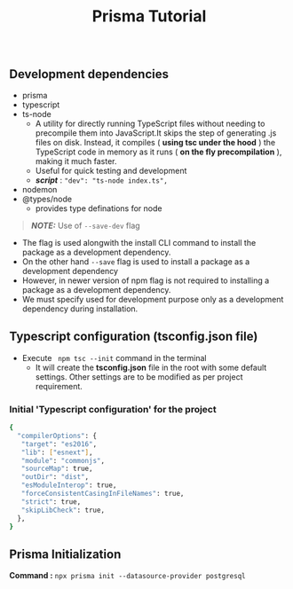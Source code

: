 # <p align="center">Prisma Tutorial</p>

<br/>

## Development dependencies

- prisma
- typescript
- ts-node
  - A utility for directly running TypeScript files without needing to precompile them into JavaScript.It skips the step of generating .js files on disk. Instead, it compiles ( **using tsc under the hood** ) the TypeScript code in memory as it runs ( **on the fly precompilation** ), making it much faster.
  - Useful for quick testing and development
  - **_script_** : `"dev": "ts-node index.ts",`
- nodemon
- @types/node
  - provides type definations for node

> **_NOTE:_** Use of `--save-dev` flag

- The flag is used alongwith the install CLI command to install the package as a development dependency.
- On the other hand `--save` flag is used to install a package as a development dependency
- However, in newer version of npm flag is not required to installing a package as a development dependency.
- We must specify used for development purpose only as a development dependency during installation.

## Typescript configuration (tsconfig.json file)

- Execute ` npm tsc --init` command in the terminal
  - It will create the **tsconfig.json** file in the root with some default settings. Other settings are to be modified as per project requirement.

### Initial 'Typescript configuration' for the project

```sh
{
  "compilerOptions": {
   "target": "es2016",
   "lib": ["esnext"],
   "module": "commonjs",
   "sourceMap": true,
   "outDir": "dist",
   "esModuleInterop": true,
   "forceConsistentCasingInFileNames": true,
   "strict": true,
   "skipLibCheck": true,
  },
}

```

## Prisma Initialization

**Command :** `npx prisma init --datasource-provider postgresql`
